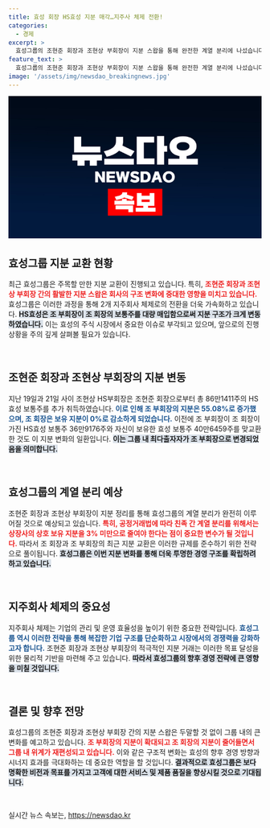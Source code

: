 ```yaml
---
title: 효성 회장 HS효성 지분 매각…지주사 체제 전환!
categories:
  - 경제
excerpt: >
  효성그룹의 조현준 회장과 조현상 부회장이 지분 스왑을 통해 완전한 계열 분리에 나섰습니다. 양측의 지분율 변화로 새 지주회사 체제가 본격화되며, 향후 효성의 미래에 큰 영향을 미칠 전망입니다. 클릭해서 더 알아보세요!
feature_text: >
  효성그룹의 조현준 회장과 조현상 부회장이 지분 스왑을 통해 완전한 계열 분리에 나섰습니다. 양측의 지분율 변화로 새 지주회사 체제가 본격화되며, 향후 효성의 미래에 큰 영향을 미칠 전망입니다. 클릭해서 더 알아보세요!
image: '/assets/img/newsdao_breakingnews.jpg'
---
```


<p><img src="/assets/img/newsdao_breakingnews.jpg" alt="koreaapp 속보" /></p>

<h2 data-ke-size="size26">효성그룹 지분 교환 현황</h2>

<p data-ke-size="size16">최근 효성그룹은 주목할 만한 지분 교환이 진행되고 있습니다. 특히, <b><span style="color: #ee2323;">조현준 회장과 조현상 부회장 간의 활발한 지분 스왑은 회사의 구조 변화에 중대한 영향을 미치고 있습니다.</span></b> 효성그룹은 이러한 과정을 통해 2개 지주회사 체제로의 전환을 더욱 가속화하고 있습니다. <b><span style="background-color: #21538527;">HS효성은 조 부회장이 조 회장의 보통주를 대량 매입함으로써 지분 구조가 크게 변동하였습니다.</span></b> 이는 효성의 주식 시장에서 중요한 이슈로 부각되고 있으며, 앞으로의 진행 상황을 주의 깊게 살펴볼 필요가 있습니다.</p>

<p data-ke-size="size16">&nbsp;</p>

<h2 data-ke-size="size26">조현준 회장과 조현상 부회장의 지분 변동</h2>

<p data-ke-size="size16">지난 19일과 21일 사이 조현상 HS부회장은 조현준 회장으로부터 총 86만1411주의 HS효성 보통주를 추가 취득하였습니다. <b><span style="color: #1a5490;">이로 인해 조 부회장의 지분은 55.08%로 증가했으며, 조 회장은 보유 지분이 0%로 감소하게 되었습니다.</span></b> 이전에 조 부회장이 조 회장이 가진 HS효성 보통주 36만9176주와 자신이 보유한 효성 보통주 40만6459주를 맞교환한 것도 이 지분 변화의 일환입니다. <b><span style="background-color: #21538527;">이는 그룹 내 최다출자자가 조 부회장으로 변경되었음을 의미합니다.</span></b></p>

<p data-ke-size="size16">&nbsp;</p>

<h2 data-ke-size="size26">효성그룹의 계열 분리 예상</h2>

<p data-ke-size="size16">조현준 회장과 조현상 부회장이 지분 정리를 통해 효성그룹의 계열 분리가 완전히 이루어질 것으로 예상되고 있습니다. <b><span style="color: #ee2323;">특히, 공정거래법에 따라 친족 간 계열 분리를 위해서는 상장사의 상호 보유 지분을 3% 미만으로 줄여야 한다는 점이 중요한 변수가 될 것입니다.</span></b> 따라서 조 회장과 조 부회장의 최근 지분 교환은 이러한 규제를 준수하기 위한 전략으로 풀이됩니다. <b><span style="background-color: #21538527;">효성그룹은 이번 지분 변화를 통해 더욱 투명한 경영 구조를 확립하려 하고 있습니다.</span></b></p>

<p data-ke-size="size16">&nbsp;</p>

<h2 data-ke-size="size26">지주회사 체제의 중요성</h2>

<p data-ke-size="size16">지주회사 체제는 기업의 관리 및 운영 효율성을 높이기 위한 중요한 전략입니다. <b><span style="color: #1a5490;">효성그룹 역시 이러한 전략을 통해 복잡한 기업 구조를 단순화하고 시장에서의 경쟁력을 강화하고자 합니다.</span></b> 조현준 회장과 조현상 부회장의 적극적인 지분 거래는 이러한 목표 달성을 위한 물리적 기반을 마련해 주고 있습니다. <b><span style="background-color: #21538527;">따라서 효성그룹의 향후 경영 전략에 큰 영향을 미칠 것입니다.</span></b></p>

<p data-ke-size="size16">&nbsp;</p>

<h2 data-ke-size="size26">결론 및 향후 전망</h2>

<p data-ke-size="size16">효성그룹의 조현준 회장과 조현상 부회장 간의 지분 스왑은 두말할 것 없이 그룹 내의 큰 변화를 예고하고 있습니다. <b><span style="color: #ee2323;">조 부회장의 지분이 확대되고 조 회장의 지분이 줄어들면서 그룹 내 위계가 재편성되고 있습니다.</span></b> 이와 같은 구조적 변화는 효성의 향후 경영 방향과 시너지 효과를 극대화하는 데 중요한 역할을 할 것입니다. <b><span style="background-color: #21538527;">결과적으로 효성그룹은 보다 명확한 비전과 목표를 가지고 고객에 대한 서비스 및 제품 품질을 향상시킬 것으로 기대됩니다.</span></b></p>

<p data-ke-size="size16">&nbsp;</p>
실시간 뉴스 속보는, <a href="https://newsdao.kr" rel="dofollow">https://newsdao.kr</a>


